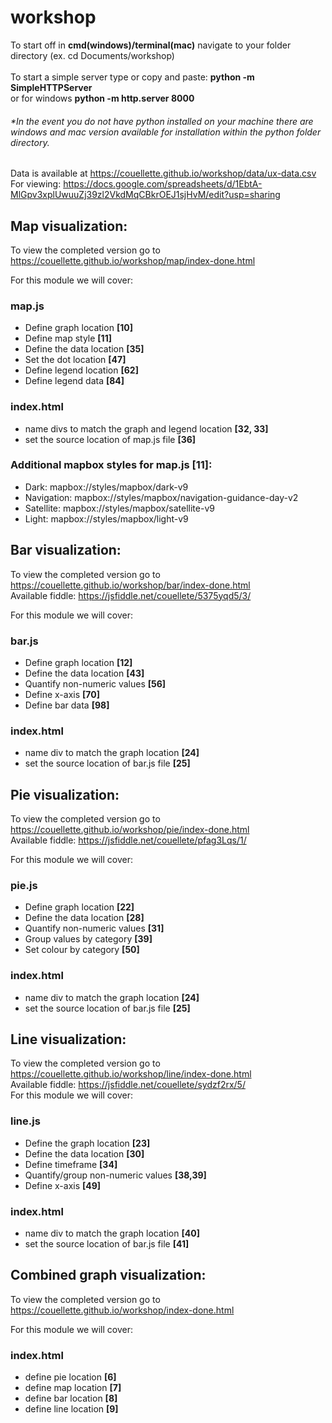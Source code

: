 # workshop

To start off in **cmd(windows)/terminal(mac)** navigate to your folder directory (ex. cd Documents/workshop)<br /><br />To start a simple server type or copy and paste: **python -m SimpleHTTPServer**<br /> or for windows **python -m http.server 8000**
###### **In the event you do not have python installed on your machine there are windows and mac version available for installation within the python folder directory.*

Data is available at https://couellette.github.io/workshop/data/ux-data.csv <br />
For viewing: https://docs.google.com/spreadsheets/d/1EbtA-MlGpv3xplUwuuZj39zl2VkdMqCBkrOEJ1sjHvM/edit?usp=sharing

## Map visualization:
To view the completed version go to https://couellette.github.io/workshop/map/index-done.html <br />

For this module we will cover:

### map.js
- Define graph location **[10]**
- Define map style **[11]**
- Define the data location **[35]**
- Set the dot location **[47]**
- Define legend location **[62]**
- Define legend data **[84]**

### index.html
- name divs to match the graph and legend location **[32, 33]**
- set the source location of map.js file **[36]**

### Additional mapbox styles for map.js [11]:

- Dark: mapbox://styles/mapbox/dark-v9 
- Navigation: mapbox://styles/mapbox/navigation-guidance-day-v2
- Satellite: mapbox://styles/mapbox/satellite-v9
- Light: mapbox://styles/mapbox/light-v9


## Bar visualization:
To view the completed version go to https://couellette.github.io/workshop/bar/index-done.html <br />
Available fiddle: https://jsfiddle.net/couellete/5375yqd5/3/ <br />

For this module we will cover:

### bar.js
- Define graph location **[12]**
- Define the data location **[43]**
- Quantify non-numeric values **[56]**
- Define x-axis **[70]**
- Define bar data **[98]**

### index.html
- name div to match the graph location **[24]**
- set the source location of bar.js file **[25]**


## Pie visualization:
To view the completed version go to https://couellette.github.io/workshop/pie/index-done.html <br />
Available fiddle: https://jsfiddle.net/couellete/pfag3Lqs/1/ <br />

For this module we will cover:

### pie.js
- Define graph location **[22]**
- Define the data location **[28]**
- Quantify non-numeric values **[31]**
- Group values by category **[39]**
- Set colour by category **[50]**

### index.html
- name div to match the graph location **[24]**
- set the source location of bar.js file **[25]**


## Line visualization:
To view the completed version go to https://couellette.github.io/workshop/line/index-done.html <br />
Available fiddle: https://jsfiddle.net/couellete/sydzf2rx/5/ <br />
For this module we will cover:

### line.js
- Define the graph location **[23]**
- Define the data location **[30]**
- Define timeframe **[34]**
- Quantify/group non-numeric values **[38,39]**
- Define x-axis **[49]**

### index.html
- name div to match the graph location **[40]**
- set the source location of bar.js file **[41]**

## Combined graph visualization:
To view the completed version go to https://couellette.github.io/workshop/index-done.html

For this module we will cover:

### index.html
- define pie location **[6]**
- define map location **[7]**
- define bar location **[8]**
- define line location **[9]**
